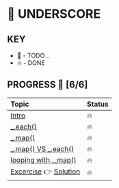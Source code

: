 # 🐺 UNDERSCORE

## KEY
* 🚧 - TODO ..
* 🔥 - DONE

## PROGRESS 🚀 [6/6]
|  Topic       |        Status     |
| :-------------  | :------------- |
| [Intro](./notes/intro.md) | 🔥 |
|[_.each()](./notes/_.each.md) | 🔥 |
|[_.map()](./notes/_.map.md) | 🔥 |
| [_.map() VS _.each()](./notes/_.map()-vs-_.each().md) | 🔥 |
| [looping with ._map()](./notes/looping-with-._map().md) | 🔥 |
| [Excercise](./exercise/README.md) 👉 [Solution](./solution/Underscore.js) | 🔥 |
